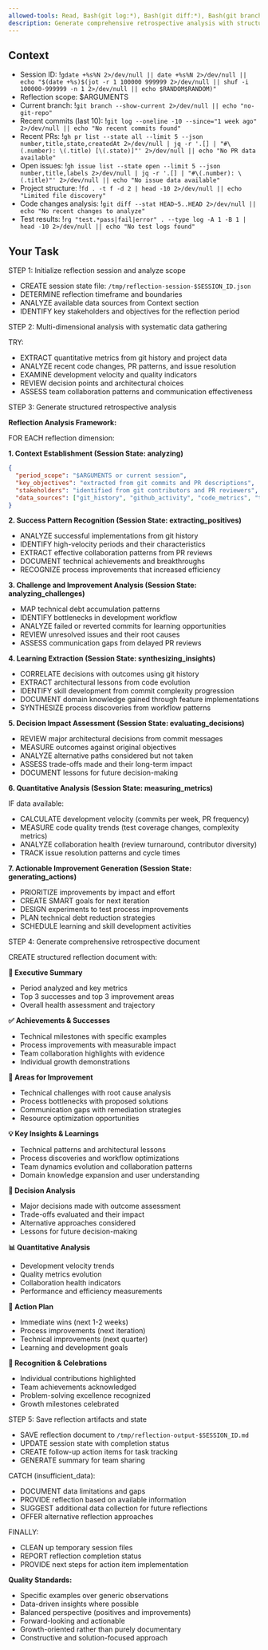 ```yaml
---
allowed-tools: Read, Bash(git log:*), Bash(git diff:*), Bash(git branch:*), Bash(gh pr list:*), Bash(gh issue list:*), Bash(rg:*), Bash(fd:*), Bash(gdate:*), Bash(jq:*), Write
description: Generate comprehensive retrospective analysis with structured learning extraction and actionable improvements
---
```


## Context

- Session ID: !`gdate +%s%N 2>/dev/null || date +%s%N 2>/dev/null || echo "$(date +%s)$(jot -r 1 100000 999999 2>/dev/null || shuf -i 100000-999999 -n 1 2>/dev/null || echo $RANDOM$RANDOM)"`
- Reflection scope: $ARGUMENTS
- Current branch: !`git branch --show-current 2>/dev/null || echo "no-git-repo"`
- Recent commits (last 10): !`git log --oneline -10 --since="1 week ago" 2>/dev/null || echo "No recent commits found"`
- Recent PRs: !`gh pr list --state all --limit 5 --json number,title,state,createdAt 2>/dev/null | jq -r '.[] | "#\(.number): \(.title) [\(.state)]"' 2>/dev/null || echo "No PR data available"`
- Open issues: !`gh issue list --state open --limit 5 --json number,title,labels 2>/dev/null | jq -r '.[] | "#\(.number): \(.title)"' 2>/dev/null || echo "No issue data available"`
- Project structure: !`fd . -t f -d 2 | head -10 2>/dev/null || echo "Limited file discovery"`
- Code changes analysis: !`git diff --stat HEAD~5..HEAD 2>/dev/null || echo "No recent changes to analyze"`
- Test results: !`rg "test.*pass|fail|error" . --type log -A 1 -B 1 | head -10 2>/dev/null || echo "No test logs found"`

## Your Task

STEP 1: Initialize reflection session and analyze scope

- CREATE session state file: `/tmp/reflection-session-$SESSION_ID.json`
- DETERMINE reflection timeframe and boundaries
- ANALYZE available data sources from Context section
- IDENTIFY key stakeholders and objectives for the reflection period

STEP 2: Multi-dimensional analysis with systematic data gathering

TRY:

- EXTRACT quantitative metrics from git history and project data
- ANALYZE recent code changes, PR patterns, and issue resolution
- EXAMINE development velocity and quality indicators
- REVIEW decision points and architectural choices
- ASSESS team collaboration patterns and communication effectiveness

STEP 3: Generate structured retrospective analysis

**Reflection Analysis Framework:**

FOR EACH reflection dimension:

**1. Context Establishment (Session State: analyzing)**

```json
{
  "period_scope": "$ARGUMENTS or current session",
  "key_objectives": "extracted from git commits and PR descriptions",
  "stakeholders": "identified from git contributors and PR reviewers",
  "data_sources": ["git_history", "github_activity", "code_metrics", "test_results"]
}
```

**2. Success Pattern Recognition (Session State: extracting_positives)**

- ANALYZE successful implementations from git history
- IDENTIFY high-velocity periods and their characteristics
- EXTRACT effective collaboration patterns from PR reviews
- DOCUMENT technical achievements and breakthroughs
- RECOGNIZE process improvements that increased efficiency

**3. Challenge and Improvement Analysis (Session State: analyzing_challenges)**

- MAP technical debt accumulation patterns
- IDENTIFY bottlenecks in development workflow
- ANALYZE failed or reverted commits for learning opportunities
- REVIEW unresolved issues and their root causes
- ASSESS communication gaps from delayed PR reviews

**4. Learning Extraction (Session State: synthesizing_insights)**

- CORRELATE decisions with outcomes using git history
- EXTRACT architectural lessons from code evolution
- IDENTIFY skill development from commit complexity progression
- DOCUMENT domain knowledge gained through feature implementations
- SYNTHESIZE process discoveries from workflow patterns

**5. Decision Impact Assessment (Session State: evaluating_decisions)**

- REVIEW major architectural decisions from commit messages
- MEASURE outcomes against original objectives
- ANALYZE alternative paths considered but not taken
- ASSESS trade-offs made and their long-term impact
- DOCUMENT lessons for future decision-making

**6. Quantitative Analysis (Session State: measuring_metrics)**

IF data available:

- CALCULATE development velocity (commits per week, PR frequency)
- MEASURE code quality trends (test coverage changes, complexity metrics)
- ANALYZE collaboration health (review turnaround, contributor diversity)
- TRACK issue resolution patterns and cycle times

**7. Actionable Improvement Generation (Session State: generating_actions)**

- PRIORITIZE improvements by impact and effort
- CREATE SMART goals for next iteration
- DESIGN experiments to test process improvements
- PLAN technical debt reduction strategies
- SCHEDULE learning and skill development activities

STEP 4: Generate comprehensive retrospective document

CREATE structured reflection document with:

**📍 Executive Summary**

- Period analyzed and key metrics
- Top 3 successes and top 3 improvement areas
- Overall health assessment and trajectory

**✅ Achievements & Successes**

- Technical milestones with specific examples
- Process improvements with measurable impact
- Team collaboration highlights with evidence
- Individual growth demonstrations

**🔄 Areas for Improvement**

- Technical challenges with root cause analysis
- Process bottlenecks with proposed solutions
- Communication gaps with remediation strategies
- Resource optimization opportunities

**💡 Key Insights & Learnings**

- Technical patterns and architectural lessons
- Process discoveries and workflow optimizations
- Team dynamics evolution and collaboration patterns
- Domain knowledge expansion and user understanding

**🎯 Decision Analysis**

- Major decisions made with outcome assessment
- Trade-offs evaluated and their impact
- Alternative approaches considered
- Lessons for future decision-making

**📊 Quantitative Analysis**

- Development velocity trends
- Quality metrics evolution
- Collaboration health indicators
- Performance and efficiency measurements

**🚀 Action Plan**

- Immediate wins (next 1-2 weeks)
- Process improvements (next iteration)
- Technical improvements (next quarter)
- Learning and development goals

**🎉 Recognition & Celebrations**

- Individual contributions highlighted
- Team achievements acknowledged
- Problem-solving excellence recognized
- Growth milestones celebrated

STEP 5: Save reflection artifacts and state

- SAVE reflection document to `/tmp/reflection-output-$SESSION_ID.md`
- UPDATE session state with completion status
- CREATE follow-up action items for task tracking
- GENERATE summary for team sharing

CATCH (insufficient_data):

- DOCUMENT data limitations and gaps
- PROVIDE reflection based on available information
- SUGGEST additional data collection for future reflections
- OFFER alternative reflection approaches

FINALLY:

- CLEAN up temporary session files
- REPORT reflection completion status
- PROVIDE next steps for action item implementation

**Quality Standards:**

- Specific examples over generic observations
- Data-driven insights where possible
- Balanced perspective (positives and improvements)
- Forward-looking and actionable
- Growth-oriented rather than purely documentary
- Constructive and solution-focused approach
